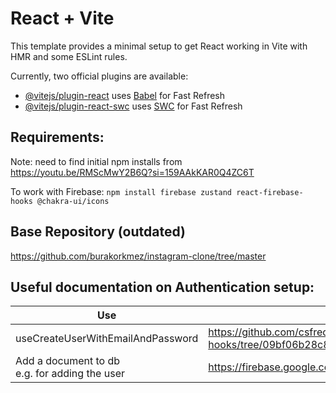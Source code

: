 # React + Vite

This template provides a minimal setup to get React working in Vite with HMR and some ESLint rules.

Currently, two official plugins are available:

- [@vitejs/plugin-react](https://github.com/vitejs/vite-plugin-react/blob/main/packages/plugin-react/README.md) uses [Babel](https://babeljs.io/) for Fast Refresh
- [@vitejs/plugin-react-swc](https://github.com/vitejs/vite-plugin-react-swc) uses [SWC](https://swc.rs/) for Fast Refresh


## Requirements: 

Note: need to find initial npm installs from https://youtu.be/RMScMwY2B6Q?si=159AAkKAR0Q4ZC6T

To work with Firebase:
`npm install firebase zustand react-firebase-hooks @chakra-ui/icons`

## Base Repository (outdated)
https://github.com/burakorkmez/instagram-clone/tree/master

## Useful documentation on Authentication setup:

|Use|url|
|--|--|
|useCreateUserWithEmailAndPassword |https://github.com/csfrequency/react-firebase-hooks/tree/09bf06b28c82b4c3c1beabb1b32a8007232ed045/auth#usecreateuserwithemailandpassword|
|Add a document to db <br> e.g. for adding the user|https://firebase.google.com/docs/firestore/manage-data/add-data|
